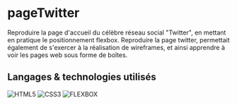# pageTwitter
Reproduire la page d'accueil du célèbre réseau social "Twitter", en mettant en pratique le positionnement flexbox. Reproduire la page twitter, permettait également de s'exercer à la réalisation de wireframes, et ainsi apprendre à voir les pages web sous forme de boîtes.


## Langages & technologies utilisés
![HTML5](https://img.shields.io/badge/-HTML5-orange.svg)
![CSS3](https://img.shields.io/badge/-CSS3-blue.svg)
![FLEXBOX](https://img.shields.io/badge/-FLEXBOX-lightblue.svg)
